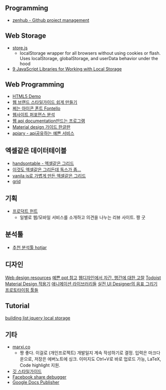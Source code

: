 ## Programming
- [zenhub - Github project management](https://www.zenhub.io/)

## Web Storage
- [store.js](https://github.com/marcuswestin/store.js)
    - localStorage wrapper for all browsers without using cookies or flash. Uses localStorage, globalStorage, and userData behavior under the hood 
- [9 JavaScript Libraries for Working with Local Storage](http://www.sitepoint.com/9-javascript-libraries-working-with-local-storage/)

## Web Programming
- [HTML5 Demo](http://html5demos.com/)
- [웹 브랜드 스타일가이드 쉽게 만들기](https://frontify.com/styleguide)
- [쩌는 아이콘 폰트 Fontello](http://fontello.com/)
- [웹사이트 퍼포먼스 분석](https://website.grader.com/)
- [웹 api documentation만드는 프로그램](https://github.com/tripit/slate)
- [Material design 가이드 한글판](http://davidhyk.github.io/google-design-ko/material-design/introduction.html)
- [apiary - api공유하는 예쁜 서비스](https://app.apiary.io/)

## 엑셀같은 데이터테이블
- [handsontable - 엑셀같은 그리드](https://handsontable.com/)
- [이것도 엑셀같은 그리든데 독스가 좀...](http://spreadsheets.github.io/WickedGrid/#)
- [vanila js로 가볍게 만든 엑셀같은 그리드](http://jsfiddle.net/ondras/hyfn3/)
- [grid](http://dhtmlx.com/docs/products/dhtmlxGrid/)

## 기획
- [프로덕트 헌트](http://www.producthunt.com/)
    + 일별로 웹/모바일 서비스를 소개하고 의견을 나누는 리뷰 사이트. 짱 굿

## 분석툴
- [추천 분석툴 hotjar](http://www.dev-diary.com/archives/4424?utm_source=weirdmeetup&utm_medium=original_link_on_post&utm_campaign=%EC%B6%94%EC%B2%9C+%EB%B6%84%EC%84%9D%ED%88%B4+Hotjar)

## 디자인
[Web design resources](http://enboard.co/webdesign/)
[예쁜 ppt 참고](http://slides.com/gsklee/functional-programming-in-5-minutes#/)
[웹디자인에서 자간, 행간에 대한 고찰](http://slowalk.tistory.com/2194?utm_content=buffer1c8a3&utm_medium=social&utm_source=facebook.com&utm_campaign=buffer)
[Todoist Material Design 적용기](https://blog.todoist.com/ko/2015/07/30/what-we-learned-from-crafting-todoists-material-design/)
[애니메이션 라이브러리들](http://koreawebdesign.com/animation-library-2016/)
[실전 UI Designer의 음표 그리기](http://yeun.github.io/2014/07/26/note-icon.html)
[프로토타이핑 툴들](https://medium.com/@josephkim/%EC%83%88%EB%A1%9C-%EB%B0%B0%EC%9A%B0%EA%B3%A0-%EC%9E%88%EB%8A%94-%ED%94%84%EB%A1%9C%ED%86%A0%ED%83%80%EC%9D%B4%ED%95%91-%ED%88%B4%EC%97%90-%EB%8C%80%ED%95%9C-%EA%B0%84%EB%8B%A8%ED%95%9C-%EC%86%8C%EA%B0%90-26fed41c3262#.jyphqmq5j)

## Tutorial
[building list jquery local storage](http://www.sitepoint.com/building-list-jquery-local-storage/)

## 기타
- [marxi.co](marxi.co)
    - 짱 좋다. 이걸로 (개인프로젝트) 개발일지 계속 작성하기로 결정. 입력은 마크다운으로, 저장은 에버노트에 싱크. 이미지도 Ctrl+V로 바로 업로드 가능, LaTeX, Code highlight 지원.
- [깃 스타일가이드](https://github.com/ikaruce/git-style-guide)
- [Facebook share debugger](https://developers.facebook.com/tools/debug/og/object/)
- [Google Docs Publisher](http://gdoc.pub/)
